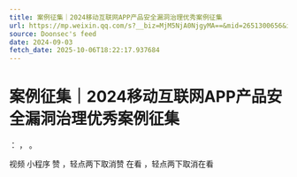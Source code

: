 ```yaml
---
title: 案例征集｜2024移动互联网APP产品安全漏洞治理优秀案例征集
url: https://mp.weixin.qq.com/s?__biz=MjM5NjA0NjgyMA==&mid=2651300656&idx=3&sn=3a17f5dc582f0f0007863eb1ba578030
source: Doonsec's feed
date: 2024-09-03
fetch_date: 2025-10-06T18:22:17.937684
---
```


# 案例征集｜2024移动互联网APP产品安全漏洞治理优秀案例征集

：
，
。

视频
小程序
赞
，轻点两下取消赞
在看
，轻点两下取消在看